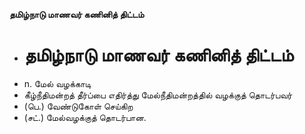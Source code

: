 **தமிழ்நாடு மாணவர் கணினித் திட்டம்**
- # தமிழ்நாடு மாணவர் கணினித் திட்டம்
- n. மேல் வழக்காடி
- கீழ்நீதிமன்றத் தீர்ப்பை எதிர்த்து மேல்நீதிமன்றத்தில் வழக்குத் தொடர்பவர்
- (பெ.) வேண்டுகோள் செய்கிற
- (சட்.) மேல்வழக்குத் தொடர்பான.


